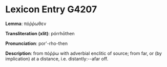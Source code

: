 # Lexicon Entry G4207

**Lemma**: πόῤῥωθεν

**Transliteration (xlit)**: pórrhōthen

**Pronunciation**: por'-rho-then

**Description**:
from πόῤῥω with adverbial enclitic of source; from far, or (by implication) at a distance, i.e. distantly:--afar off.

